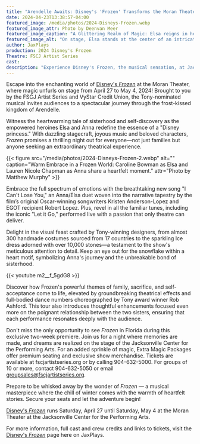 ```yaml
---
title: "Arendelle Awaits: Disney's 'Frozen' Transforms the Moran Theater into a Magical Kingdom"
date: 2024-04-23T13:38:57-04:00
featured_image: /media/photos/2024-Disneys-Frozen.webp
featured_image_attr: Photo by Deenvan Meer
featured_image_caption: "A Glittering Realm of Magic: Elsa reigns in her ice palace, embodying the transformative power of self-acceptance and love in Disney's Frozen."
featured_image_alt: "On stage, Elsa stands at the center of an intricately designed set representing her ice palace in Disney's Frozen musical. The palace gleams with crystalline trees and snowflake patterns illuminated by blue lights, creating an ethereal atmosphere while Elsa, dressed in a sparkling blue gown with a dramatic slit, strikes a poised stance amidst a soft fog."
author: JaxPlays
production: 2024 Disney's Frozen
Theatre: FSCJ Artist Series
cast: 
description: "Experience Disney's Frozen, the musical sensation, at Jacksonville's Moran Theater! Marvel at breathtaking costumes and beloved songs. Tickets on sale now!"
---
```

Escape into the enchanting world of [Disney's *Frozen*](/productions/2024-disneys-frozen/) at the Moran Theater, where magic unfurls on stage from April 27 to May 4, 2024! Brought to you by the FSCJ Artist Series and VyStar Credit Union, the Tony-nominated musical invites audiences to a spectacular journey through the frost-kissed kingdom of Arendelle.<!--more-->

Witness the heartwarming tale of sisterhood and self-discovery as the empowered heroines Elsa and Anna redefine the essence of a "Disney princess." With dazzling stagecraft, joyous music and beloved characters, *Frozen* promises a thrilling night out for everyone—not just families but anyone seeking an extraordinary theatrical experience.

{{< figure src="/media/photos/2024-Disneys-Frozen-2.webp" alt="" caption="Warm Embrace in a Frozen World: Caroline Bowman as Elsa and Lauren Nicole Chapman as Anna share a heartfelt moment." attr="Photo by Matthew Murphy" >}}

Embrace the full spectrum of emotions with the breathtaking new song "I Can't Lose You," an Anna/Elsa duet woven into the narrative tapestry by the film’s original Oscar-winning songwriters Kristen Anderson-Lopez and EGOT recipient Robert Lopez. Plus, revel in all the familiar tunes, including the iconic "Let it Go," performed live with a passion that only theatre can deliver.

Delight in the visual feast crafted by Tony-winning designers, from almost 300 handmade costumes sourced from 17 countries to the sparkling Ice dress adorned with over 10,000 stones—a testament to the show's meticulous attention to detail. Keep an eye out for the snowflake within a heart motif, symbolizing Anna's journey and the unbreakable bond of sisterhood.

{{< youtube m2__f_5gdG8 >}}

Discover how Frozen's powerful themes of family, sacrifice, and self-acceptance come to life, elevated by groundbreaking theatrical effects and full-bodied dance numbers choreographed by Tony award winner Rob Ashford. This tour also introduces thoughtful enhancements focused even more on the poignant relationship between the two sisters, ensuring that each performance resonates deeply with the audience.

Don't miss the only opportunity to see *Frozen* in Florida during this exclusive two-week premiere. Join us for a night where memories are made, and dreams are realized on the stage of the Jacksonville Center for the Performing Arts. For an added sprinkle of magic, Extra Magic Packages offer premium seating and exclusive show merchandise. Tickets are available at fscjartistseries.org or by calling 904-632-5000. For groups of 10 or more, contact 904-632-5050 or email groupsales@fscjartistseries.org. 

Prepare to be whisked away by the wonder of *Frozen* — a musical masterpiece where the chill of winter comes with the warmth of heartfelt stories. Secure your seats and let the adventure begin!

[Disney's *Frozen*](/productions/2024-disneys-frozen/) runs Saturday, April 27 until Saturday, May 4 at the Moran Theater at the Jacksonville Center for the Performing Arts.

For more information, full cast and crew credits and links to tickets, visit the [Disney's *Frozen*](/productions/2024-disneys-frozen/) page here on JaxPlays.